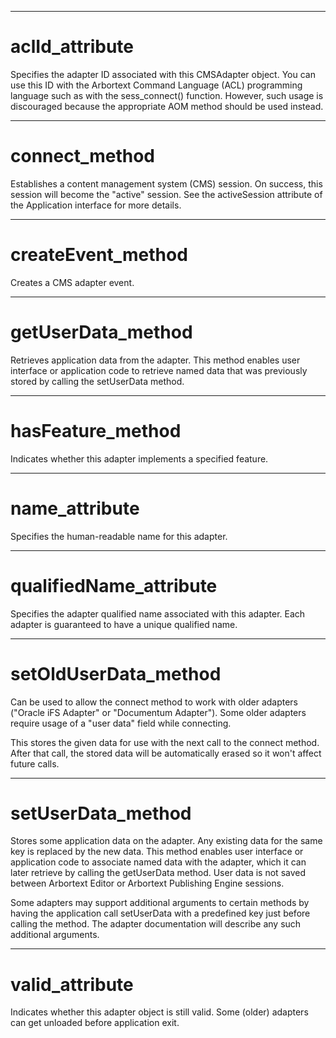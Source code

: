 

---

# aclId_attribute

Specifies the adapter ID associated with this CMSAdapter object. You can use this ID with the Arbortext Command Language (ACL) programming language such as with the sess_connect() function. However, such usage is discouraged because the appropriate AOM method should be used instead.



---

# connect_method

Establishes a content management system (CMS) session. On success, this session will become the "active" session. See the activeSession attribute of the Application interface for more details.



---

# createEvent_method

Creates a CMS adapter event.



---

# getUserData_method

Retrieves application data from the adapter. This method enables user interface or application code to retrieve named data that was previously stored by calling the setUserData method.



---

# hasFeature_method

Indicates whether this adapter implements a specified feature.



---

# name_attribute

Specifies the human-readable name for this adapter.



---

# qualifiedName_attribute

Specifies the adapter qualified name associated with this adapter. Each adapter is guaranteed to have a unique qualified name.



---

# setOldUserData_method

Can be used to allow the connect method to work with older adapters ("Oracle iFS Adapter" or "Documentum Adapter"). Some older adapters require usage of a "user data" field while connecting.

This stores the given data for use with the next call to the connect method. After that call, the stored data will be automatically erased so it won't affect future calls.



---

# setUserData_method

Stores some application data on the adapter. Any existing data for the same key is replaced by the new data. This method enables user interface or application code to associate named data with the adapter, which it can later retrieve by calling the getUserData method. User data is not saved between Arbortext Editor or Arbortext Publishing Engine sessions.

Some adapters may support additional arguments to certain methods by having the application call setUserData with a predefined key just before calling the method. The adapter documentation will describe any such additional arguments.



---

# valid_attribute

Indicates whether this adapter object is still valid. Some (older) adapters can get unloaded before application exit.